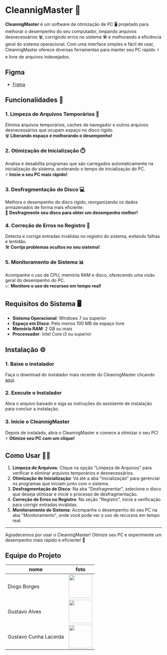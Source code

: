# CleannigMaster 🚀

**CleannigMaster** é um software de otimização de PC 🖥️ projetado para melhorar o desempenho do seu computador, limpando arquivos desnecessários 🗑️, corrigindo erros no sistema 🛠️ e melhorando a eficiência geral do sistema operacional. Com uma interface simples e fácil de usar, CleannigMaster oferece diversas ferramentas para manter seu PC rápido ⚡ e livre de arquivos indesejados.

## Figma


- [Figma](https://www.figma.com/design/KLI9nybHxYlvPbBc0saWCo/CleannigMaster?t=2CAiSe6FgDrOCE4i-1)

## Funcionalidades 🌟

### 1. **Limpeza de Arquivos Temporários** 🧹

Elimina arquivos temporários, caches de navegador e outros arquivos desnecessários que ocupam espaço no disco rígido.  
🗑️ **Liberando espaço e melhorando o desempenho!**

### 2. **Otimização de Inicialização** ⏱️

Analisa e desabilita programas que são carregados automaticamente na inicialização do sistema, acelerando o tempo de inicialização do PC.  
⚡ **Inicie o seu PC mais rápido!**

### 3. **Desfragmentação de Disco** 💻

Melhora o desempenho do disco rígido, reorganizando os dados armazenados de forma mais eficiente.  
🔧 **Desfragmente seu disco para obter um desempenho melhor!**

### 4. **Correção de Erros no Registro** 🔑

Detecta e corrige entradas inválidas no registro do sistema, evitando falhas e lentidão.  
🛠️ **Corrija problemas ocultos no seu sistema!**

### 5. **Monitoramento de Sistema** 📊

Acompanhe o uso de CPU, memória RAM e disco, oferecendo uma visão geral do desempenho do PC.  
📈 **Monitore o uso de recursos em tempo real!**

## Requisitos do Sistema 🖥️

- **Sistema Operacional**: Windows 7 ou superior
- **Espaço em Disco**: Pelo menos 100 MB de espaço livre
- **Memória RAM**: 2 GB ou mais
- **Processador**: Intel Core i3 ou superior

## Instalação ⚙️

### 1. Baixe o instalador

Faça o download do instalador mais recente do CleannigMaster clicando [aqui](#).

### 2. Execute o Instalador

Abra o arquivo baixado e siga as instruções do assistente de instalação para concluir a instalação.

### 3. Inicie o CleannigMaster

Depois de instalado, abra o CleannigMaster e comece a otimizar o seu PC!  
⚡ **Otimize seu PC com um clique!**

## Como Usar 🧑‍💻

1. **Limpeza de Arquivos**: Clique na opção "Limpeza de Arquivos" para verificar e eliminar arquivos temporários e desnecessários.
2. **Otimização de Inicialização**: Vá até a aba "Inicialização" para gerenciar os programas que iniciam junto com o sistema.
3. **Desfragmentação de Disco**: Na aba "Desfragmentar", selecione o disco que deseja otimizar e inicie o processo de desfragmentação.
4. **Correção de Erros no Registro**: Na seção "Registro", inicie a verificação para corrigir entradas inválidas.
5. **Monitoramento de Sistema**: Acompanhe o desempenho do seu PC na aba "Monitoramento", onde você pode ver o uso de recursos em tempo real.


---

Agradecemos por usar o CleannigMaster! Otimize seu PC e experimente um desempenho mais rápido e eficiente! 🚀


## Equipe do Projeto

| nome | foto |
| -------- | -------- |
| Diogo Borges |<img src="https://github.com/digogsxd.png" height="75" width="75"> |
| Gustavo Alves | <img src="https://github.com/gustaallves.png" height="75" width="75"> |
| Gustavo Cunha Lacerda | <img src="https://github.com/GustavoCunhaLacerda.png" height="75" width="75"> |

